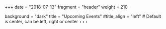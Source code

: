 +++
date = "2018-07-13"
fragment = "header"
weight = 210

background = "dark"
title = "Upcoming Events"
#title_align = "left" # Default is center, can be left, right or center
+++